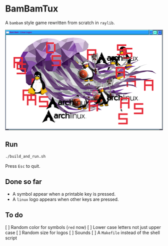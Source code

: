 # BamBamTux

A `bambam` style game rewritten from scratch in `raylib`.

![Screenshot](./Screenshot.png "5 november 2024")

## Run

```sh
./build_and_run.sh
```

Press `Esc` to quit.

## Done so far

- A symbol appear when a printable key is  pressed.
- A `linux` logo appears when other keys are pressed.

## To do

[ ] Random color for symbols (`red` now)
[ ] Lower case letters not just upper case
[ ] Random size for logos
[ ] Sounds
[ ] A `Makefile` instead of the shell script
